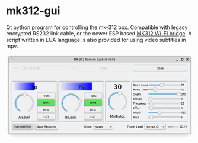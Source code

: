 # mk312-gui

Qt python program for controlling the mk-312 box. Compatible with legacy encrypted RS232 link cable, or the newer ESP based [MK312 Wi-Fi bridge](https://github.com/Rangarig/MK312WIFI). A script written in LUA language is also provided for using video subtitles in mpv.

![Screenshot](doc/screenshot.png)
